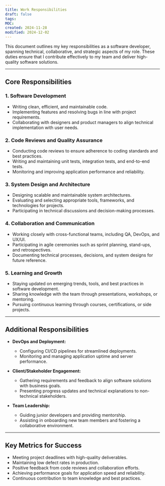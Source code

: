 ```yaml
---
title: Work Responsibilities
draft: false
tags: 
MOC: 
created: 2024-11-28
modified: 2024-12-02
---
```

This document outlines my key responsibilities as a software developer, spanning technical, collaborative, and strategic aspects of my role. These duties ensure that I contribute effectively to my team and deliver high-quality software solutions.

---

## Core Responsibilities

### 1. **Software Development**

- Writing clean, efficient, and maintainable code.
- Implementing features and resolving bugs in line with project requirements.
- Collaborating with designers and product managers to align technical implementation with user needs.

### 2. **Code Reviews and Quality Assurance**

- Conducting code reviews to ensure adherence to coding standards and best practices.
- Writing and maintaining unit tests, integration tests, and end-to-end tests.
- Monitoring and improving application performance and reliability.

### 3. **System Design and Architecture**

- Designing scalable and maintainable system architectures.
- Evaluating and selecting appropriate tools, frameworks, and technologies for projects.
- Participating in technical discussions and decision-making processes.

### 4. **Collaboration and Communication**

- Working closely with cross-functional teams, including QA, DevOps, and UX/UI.
- Participating in agile ceremonies such as sprint planning, stand-ups, and retrospectives.
- Documenting technical processes, decisions, and system designs for future reference.

### 5. **Learning and Growth**

- Staying updated on emerging trends, tools, and best practices in software development.
- Sharing knowledge with the team through presentations, workshops, or mentoring.
- Pursuing continuous learning through courses, certifications, or side projects.

---

## Additional Responsibilities

- **DevOps and Deployment:**
    - Configuring CI/CD pipelines for streamlined deployments.
    - Monitoring and managing application uptime and server performance.

- **Client/Stakeholder Engagement:**
    - Gathering requirements and feedback to align software solutions with business goals.
    - Presenting progress updates and technical explanations to non-technical stakeholders.

- **Team Leadership:**
    
    - Guiding junior developers and providing mentorship.
    - Assisting in onboarding new team members and fostering a collaborative environment.


---

## Key Metrics for Success

- Meeting project deadlines with high-quality deliverables.
- Maintaining low defect rates in production.
- Positive feedback from code reviews and collaboration efforts.
- Achieving performance goals for application speed and reliability.
- Continuous contribution to team knowledge and best practices.